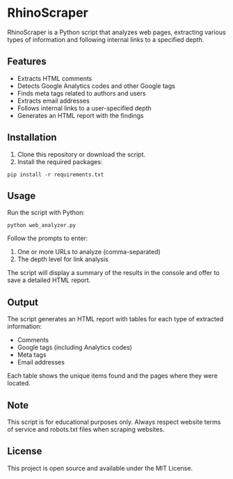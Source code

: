 # RhinoScraper

RhinoScraper is a Python script that analyzes web pages, extracting various types of information and following internal links to a specified depth.

## Features

- Extracts HTML comments
- Detects Google Analytics codes and other Google tags
- Finds meta tags related to authors and users
- Extracts email addresses
- Follows internal links to a user-specified depth
- Generates an HTML report with the findings

## Installation

1. Clone this repository or download the script.
2. Install the required packages:

```
pip install -r requirements.txt
```

## Usage

Run the script with Python:

```
python web_analyzer.py
```

Follow the prompts to enter:
1. One or more URLs to analyze (comma-separated)
2. The depth level for link analysis

The script will display a summary of the results in the console and offer to save a detailed HTML report.

## Output

The script generates an HTML report with tables for each type of extracted information:
- Comments
- Google tags (including Analytics codes)
- Meta tags
- Email addresses

Each table shows the unique items found and the pages where they were located.

## Note

This script is for educational purposes only. Always respect website terms of service and robots.txt files when scraping websites.

## License

This project is open source and available under the MIT License.